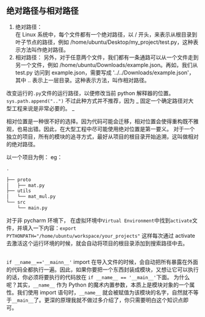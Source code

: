 ## 绝对路径与相对路径

1. 绝对路径：  
   在 Linux 系统中，每个文件都有一个绝对路径，以 / 开头，来表示从根目录到叶子节点的路径，例如 /home/ubuntu/Desktop/my_project/test.py，这种表示方法叫作绝对路径。
2. 相对路径：
   另外，对于任意两个文件，我们都有一条通路可以从一个文件走到另一个文件，例如 /home/ubuntu/Downloads/example.json。再如，我们从 test.py 访问到 example.json，需要写成 '../../Downloads/example.json'，其中 .. 表示上一层目录。这种表示方法，叫作相对路径。

改变运行的`.py`文件的运行路径，以便修改当前 python 解释器的位置。
`sys.path.append("..")`
不过此种方式并不推荐，因为 _ 固定一个确定路径对大型工程来说是非常必要的。 _

相对位置是一种很不好的选择。因为代码可能会迁移，相对位置会使得重构既不雅观，也易出错。因此，在大型工程中尽可能使用绝对位置是第一要义。
对于一个独立的项目，所有的模块的追寻方式，最好从项目的根目录开始追溯，这叫做相对的绝对路径。

以一个项目为例：
eg：

```py
.

├── proto
│   ├── mat.py
├── utils
│   └── mat_mul.py
└── src
    └── main.py
```

对于非 pycharm 环境下，
在虚拟环境中`Virtual Environment`中找到`activate`文件，并填入一下内容：`export PYTHONPATH="/home/ubuntu/workspace/your_projects"`
这样每次通过 activate 去激活这个运行环境的时候，就会自动将项目的根目录添加到搜索路径中去。

##

`if __name__=='__mainn__'`
import 在导入文件的时候，会自动把所有暴露在外面的代码全都执行一遍。因此，如果你要把一个东西封装成模块，又想让它可以执行的话，你必须将要执行的代码放在 `if __name__ == '__main__'`下面。
为什么呢？其实，`__name__` 作为 Python 的魔术内置参数，本质上是模块对象的一个属性。我们使用 import 语句时，`__name__` 就会被赋值为该模块的名字，自然就不等于`__main__`了。更深的原理我就不做过多介绍了，你只需要明白这个知识点即可。
